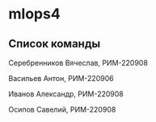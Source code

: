 # mlops4

## Список команды

Серебренников Вячеслав, РИМ-220908

Васильев Антон, РИМ-220906

Иванов Александр, РИМ-220908

Осипов Савелий, РИМ-220908
